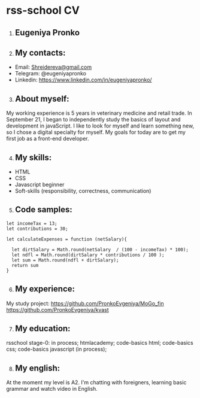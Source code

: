 # rss-school CV

1. ## Eugeniya Pronko

2. ## My contacts:

* Email: Shreidereva@gmail.com
* Telegram: @eugeniyapronko
* Linkedin: https://www.linkedin.com/in/eugeniyapronko/

3. ## About myself:

My working experience is 5 years in veterinary medicine and retail trade. In September 21, I began to independently study the basics of layout and development in javaScript. I like to look for myself and learn something new, so I chose a digital specialty for myself. My goals for today are to get my first job as a front-end developer.

4. ## My skills:

* HTML
* CSS
* Javascript beginner
* Soft-skills (responsibility, correctness, communication)

5. ## Code samples:

```
let incomeTax = 13;
let contributions = 30;

let calculateExpenses = function (netSalary){
  
  let dirtSalary = Math.round(netSalary  / (100 - incomeTax) * 100);
  let ndfl = Math.round(dirtSalary * contributions / 100 );
  let sum = Math.round(ndfl + dirtSalary);
  return sum
}
```

6. ## My experience:

My study project: 
https://github.com/PronkoEvgeniya/MoGo_fin
https://github.com/PronkoEvgeniya/kvast

7. ## My education:

rsschool stage-0: in process;
htmlacademy;
code-basics html;
code-basics css;
code-basics javascript (in process);

8. ## My english:

At the moment my level is A2. I'm chatting with foreigners, learning basic grammar and watch video in English.